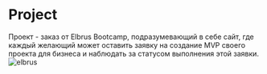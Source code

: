 # Project

   Проект - заказ от Elbrus Bootcamp, подразумевающий в себе сайт, где каждый желающий может оставить заявку на cоздание MVP своего проекта для бизнеса и наблюдать за статусом выполнения этой заявки.
![elbrus](https://user-images.githubusercontent.com/77483722/134642037-e819812c-2901-4bfe-80c1-3f1004f1822b.gif)
